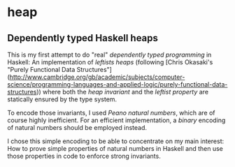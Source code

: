 # heap
## Dependently typed Haskell heaps

This is my first attempt to do "real" *dependently typed programming* in Haskell:
An implementation of *leftists heaps* (following [Chris Okasaki's "Purely Functional Data Structures"]
(http://www.cambridge.org/gb/academic/subjects/computer-science/programming-languages-and-applied-logic/purely-functional-data-structures))
where both the *heap invariant* and the *leftist property* are statically ensured by the type system.

To encode those invariants, I used *Peano natural numbers*, which are of course highly inefficient.
For an efficient implementation, a *binary* encoding of natural numbers should be employed instead.

I chose this simple encoding to be able to concentrate on my main interest: How to prove simple properties of natural numbers
in Haskell and then use those properties in code to enforce strong invariants.
